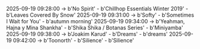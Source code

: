 2025-09-19 09:28:00 -> b'No Spirit' - b'Chillhop Essentials Winter 2019' - b'Leaves Covered By Snow'
2025-09-19 09:31:00 -> b'Softy' - b'Sometimes I Wait for You' - b'autumn morning'
2025-09-19 09:34:00 -> b'Yeahman, Hajna y Mina Shankha' - b'Shika Shika / Botanas Series' - b'Miniyamba'
2025-09-19 09:38:00 -> b'Joakim Karud' - b'Dreams' - b'dreams'
2025-09-19 09:42:00 -> b'Toonorth' - b'Silience' - b'Silience'
